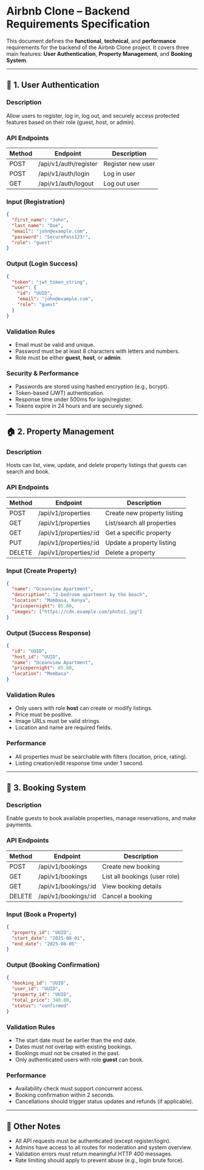 # Airbnb Clone – Backend Requirements Specification

This document defines the **functional**, **technical**, and **performance** requirements for the backend of the Airbnb Clone project. It covers three main features: **User Authentication**, **Property Management**, and **Booking System**.

---

## 🔐 1. User Authentication

### Description
Allow users to register, log in, log out, and securely access protected features based on their role (guest, host, or admin).

### API Endpoints

| Method | Endpoint                 | Description           |
|--------|--------------------------|-----------------------|
| POST   | /api/v1/auth/register     | Register new user     |
| POST   | /api/v1/auth/login        | Log in user           |
| GET    | /api/v1/auth/logout       | Log out user          |

### Input (Registration)
```json
{
  "first_name": "John",
  "last_name": "Doe",
  "email": "john@example.com",
  "password": "SecurePass123!",
  "role": "guest"
}
```

### Output (Login Success)
```json
{
  "token": "jwt_token_string",
  "user": {
    "id": "UUID",
    "email": "john@example.com",
    "role": "guest"
  }
}
```

### Validation Rules
- Email must be valid and unique.
- Password must be at least 8 characters with letters and numbers.
- Role must be either **guest**, **host**, or **admin**.

### Security & Performance
- Passwords are stored using hashed encryption (e.g., bcrypt).
- Token-based (JWT) authentication.
- Response time under 500ms for login/register.
- Tokens expire in 24 hours and are securely signed.

---

## 🏠 2. Property Management

### Description
Hosts can list, view, update, and delete property listings that guests can search and book.

### API Endpoints

| Method | Endpoint                  | Description               |
|--------|---------------------------|---------------------------|
| POST   | /api/v1/properties         | Create new property listing |
| GET    | /api/v1/properties         | List/search all properties  |
| GET    | /api/v1/properties/:id     | Get a specific property     |
| PUT    | /api/v1/properties/:id     | Update a property listing   |
| DELETE | /api/v1/properties/:id     | Delete a property           |

### Input (Create Property)
```json
{
  "name": "Oceanview Apartment",
  "description": "2-bedroom apartment by the beach",
  "location": "Mombasa, Kenya",
  "pricepernight": 85.00,
  "images": ["https://cdn.example.com/photo1.jpg"]
}
```

### Output (Success Response)
```json
{
  "id": "UUID",
  "host_id": "UUID",
  "name": "Oceanview Apartment",
  "pricepernight": 85.00,
  "location": "Mombasa"
}
```

### Validation Rules
- Only users with role **host** can create or modify listings.
- Price must be positive.
- Image URLs must be valid strings.
- Location and name are required fields.

### Performance
- All properties must be searchable with filters (location, price, rating).
- Listing creation/edit response time under 1 second.

---

## 📅 3. Booking System

### Description
Enable guests to book available properties, manage reservations, and make payments.

### API Endpoints

| Method | Endpoint                  | Description               |
|--------|---------------------------|---------------------------|
| POST   | /api/v1/bookings          | Create new booking        |
| GET    | /api/v1/bookings          | List all bookings (user role) |
| GET    | /api/v1/bookings/:id      | View booking details      |
| DELETE | /api/v1/bookings/:id      | Cancel a booking          |

### Input (Book a Property)
```json
{
  "property_id": "UUID",
  "start_date": "2025-08-01",
  "end_date": "2025-08-05"
}
```

### Output (Booking Confirmation)
```json
{
  "booking_id": "UUID",
  "user_id": "UUID",
  "property_id": "UUID",
  "total_price": 340.00,
  "status": "confirmed"
}
```

### Validation Rules
- The start date must be earlier than the end date.
- Dates must not overlap with existing bookings.
- Bookings must not be created in the past.
- Only authenticated users with role **guest** can book.

### Performance
- Availability check must support concurrent access.
- Booking confirmation within 2 seconds.
- Cancellations should trigger status updates and refunds (if applicable).

---

## 🔁 Other Notes
- All API requests must be authenticated (except register/login).
- Admins have access to all routes for moderation and system overview.
- Validation errors must return meaningful HTTP 400 messages.
- Rate limiting should apply to prevent abuse (e.g., login brute force).
